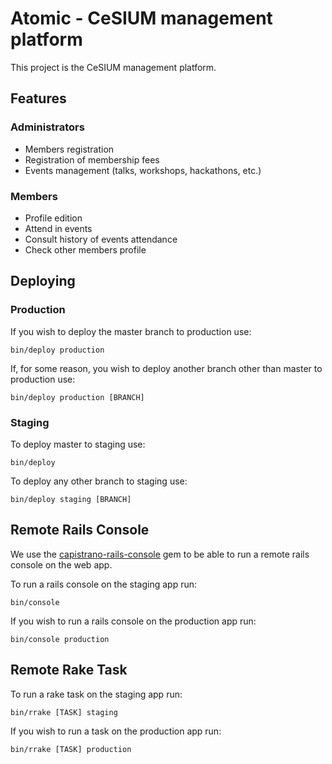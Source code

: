 # Atomic - CeSIUM management platform

This project is the CeSIUM management platform.

## Features

### Administrators

- Members registration
- Registration of membership fees
- Events management (talks, workshops, hackathons, etc.)


### Members

- Profile edition
- Attend in events
- Consult history of events attendance
- Check other members profile

## Deploying

### Production

If you wish to deploy the master branch to production use:

`bin/deploy production`

If, for some reason, you wish to deploy another branch other than master to production use:

`bin/deploy production [BRANCH]`

### Staging

To deploy master to staging use:

`bin/deploy`

To deploy any other branch to staging use:

`bin/deploy staging [BRANCH]`

## Remote Rails Console

We use the [capistrano-rails-console](https://github.com/ydkn/capistrano-rails-console) gem to be able to run a remote rails console on the web app.

To run a rails console on the staging app run:

`bin/console`

If you wish to run a rails console on the production app run:

`bin/console production`

## Remote Rake Task

To run a rake task on the staging app run:

`bin/rrake [TASK] staging`

If you wish to run a task on the production app run:

`bin/rrake [TASK] production`
